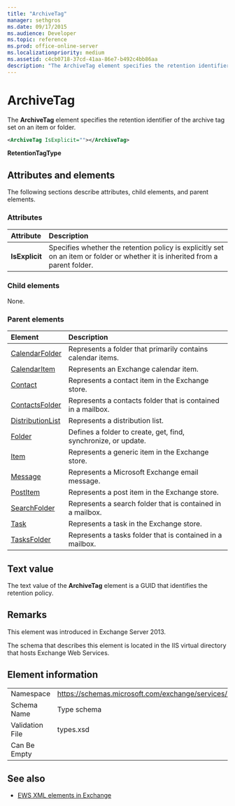 ```yaml
---
title: "ArchiveTag"
manager: sethgros
ms.date: 09/17/2015
ms.audience: Developer
ms.topic: reference
ms.prod: office-online-server
ms.localizationpriority: medium
ms.assetid: c4cb0718-37cd-41aa-86e7-b492c4bb86aa
description: "The ArchiveTag element specifies the retention identifier of the archive tag set on an item or folder."
---
```


# ArchiveTag

The **ArchiveTag** element specifies the retention identifier of the archive tag set on an item or folder. 
  
```XML
<ArchiveTag IsExplicit=""></ArchiveTag>
```

 **RetentionTagType**
## Attributes and elements

The following sections describe attributes, child elements, and parent elements.
  
### Attributes

|**Attribute**|**Description**|
|:-----|:-----|
|**IsExplicit** <br/> |Specifies whether the retention policy is explicitly set on an item or folder or whether it is inherited from a parent folder.  <br/> |
   
### Child elements

None.
  
### Parent elements

|**Element**|**Description**|
|:-----|:-----|
|[CalendarFolder](calendarfolder.md) <br/> |Represents a folder that primarily contains calendar items.  <br/> |
|[CalendarItem](calendaritem.md) <br/> |Represents an Exchange calendar item.  <br/> |
|[Contact](contact.md) <br/> |Represents a contact item in the Exchange store.  <br/> |
|[ContactsFolder](contactsfolder.md) <br/> |Represents a contacts folder that is contained in a mailbox.  <br/> |
|[DistributionList](distributionlist.md) <br/> |Represents a distribution list.  <br/> |
|[Folder](folder.md) <br/> |Defines a folder to create, get, find, synchronize, or update.  <br/> |
|[Item](item.md) <br/> |Represents a generic item in the Exchange store.  <br/> |
|[Message](message-ex15websvcsotherref.md) <br/> |Represents a Microsoft Exchange email message.  <br/> |
|[PostItem](postitem.md) <br/> |Represents a post item in the Exchange store.  <br/> |
|[SearchFolder](searchfolder.md) <br/> |Represents a search folder that is contained in a mailbox.  <br/> |
|[Task](task.md) <br/> |Represents a task in the Exchange store.  <br/> |
|[TasksFolder](tasksfolder.md) <br/> |Represents a tasks folder that is contained in a mailbox.  <br/> |
   
## Text value

The text value of the **ArchiveTag** element is a GUID that identifies the retention policy. 
  
## Remarks

This element was introduced in Exchange Server 2013.
  
The schema that describes this element is located in the IIS virtual directory that hosts Exchange Web Services.
  
## Element information

|||
|:-----|:-----|
|Namespace  <br/> |https://schemas.microsoft.com/exchange/services/2006/types  <br/> |
|Schema Name  <br/> |Type schema  <br/> |
|Validation File  <br/> |types.xsd  <br/> |
|Can Be Empty  <br/> ||
   
## See also

- [EWS XML elements in Exchange](ews-xml-elements-in-exchange.md)

